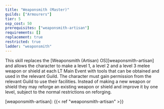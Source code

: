 ```yaml
---
title: "Weaponsmith (Master)"
guilds: ["Armourers"]
tier: 5
osp_cost: 50
prerequisites: ["weaponsmith-artisan"]
requirements: []
replacement: true
restricted: true
ladder: "weaponsmith"
---
```

This skill replaces the [Weaponsmith (Artisan) OS][weaponsmith-artisan] and allows the character to make a level 1, a level 2 and a level 3 melee weapon or shield at each LT Main Event with tools that can be obtained and used in the relevant Guild. The character must gain permission from the relevant Guild to use their facilities. Instead of making a new weapon or shield they may reforge an existing weapon or shield and improve it by one level, subject to the normal restrictions on reforging.

[weaponsmith-artisan]: {{< ref "weaponsmith-artisan" >}}